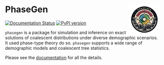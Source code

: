 # PhaseGen  <img align="right" width="100" src="https://raw.githubusercontent.com/Sendrowski/PhaseGen/master/docs/logo.png">

[![Documentation Status](https://readthedocs.org/projects/phasegen/badge/?version=latest)](https://phasegen.readthedocs.io/en/latest/?badge=latest)
[![PyPI version](https://badge.fury.io/py/phasegen.svg)](https://badge.fury.io/py/phasegen)


``phasegen`` is a package for simulation and inference on exact solutions of coalescent distributions under diverse demographic scenarios. It used phase-type theory do so. ``phasegen`` supports a wide range of demographic models and coalescent tree statistics.

Please see the [documentation](https://phasegen.readthedocs.io/en/latest/) for all the details.
